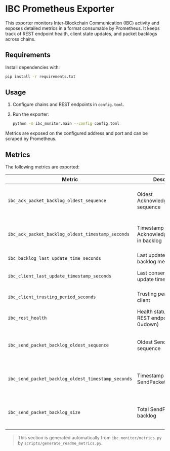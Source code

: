 # IBC Prometheus Exporter

This exporter monitors Inter-Blockchain Communication (IBC) activity and
exposes detailed metrics in a format consumable by Prometheus. It keeps track
of REST endpoint health, client state updates, and packet backlogs across
chains.

## Requirements

Install dependencies with:

```bash
pip install -r requirements.txt
```

## Usage

1. Configure chains and REST endpoints in `config.toml`.
2. Run the exporter:

    ```bash
    python -m ibc_monitor.main --config config.toml
    ```

Metrics are exposed on the configured address and port and can be scraped by
Prometheus.

## Metrics

The following metrics are exported:

<!-- METRICS_START -->
| Metric | Description | Labels |
|---|---|---|
| `ibc_ack_packet_backlog_oldest_sequence` | Oldest AcknowledgementPacket sequence | chain_id, connection_id, port_id, channel_id, counterparty_chain_id, counterparty_port_id, counterparty_channel_id |
| `ibc_ack_packet_backlog_oldest_timestamp_seconds` | Timestamp of oldest AcknowledgementPacket in backlog | chain_id, connection_id, port_id, channel_id, counterparty_chain_id, counterparty_port_id, counterparty_channel_id |
| `ibc_backlog_last_update_time_seconds` | Last update time for backlog metrics | chain_id |
| `ibc_client_last_update_timestamp_seconds` | Last consensus state update time | client_id, chain_id, counterparty_chain_id, counterparty_client_id |
| `ibc_client_trusting_period_seconds` | Trusting period for IBC client | client_id, chain_id, counterparty_chain_id, counterparty_client_id |
| `ibc_rest_health` | Health status of IBC REST endpoint (1=up, 0=down) | chain_id, endpoint |
| `ibc_send_packet_backlog_oldest_sequence` | Oldest SendPacket sequence | chain_id, connection_id, port_id, channel_id, counterparty_chain_id, counterparty_port_id, counterparty_channel_id |
| `ibc_send_packet_backlog_oldest_timestamp_seconds` | Timestamp of oldest SendPacket in backlog | chain_id, connection_id, port_id, channel_id, counterparty_chain_id, counterparty_port_id, counterparty_channel_id |
| `ibc_send_packet_backlog_size` | Total SendPacket events backlog | chain_id, connection_id, port_id, channel_id, counterparty_chain_id, counterparty_port_id, counterparty_channel_id |
<!-- METRICS_END -->

> This section is generated automatically from
> `ibc_monitor/metrics.py` by `scripts/generate_readme_metrics.py`.

